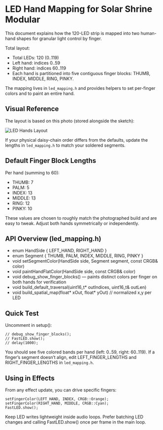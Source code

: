 # LED Hand Mapping for Solar Shrine Modular

This document explains how the 120-LED strip is mapped into two human-hand shapes for granular light control by finger.

Total layout:
- Total LEDs: 120 (0..119)
- Left hand: indices 0..59
- Right hand: indices 60..119
- Each hand is partitioned into five contiguous finger blocks: THUMB, INDEX, MIDDLE, RING, PINKY.

The mapping lives in `led_mapping.h` and provides helpers to set per-finger colors and to paint an entire hand.

## Visual Reference

The layout is based on this photo (stored alongside the sketch):

![LED Hands Layout](led_hands_layout.jpg)

If your physical daisy-chain order differs from the defaults, update the lengths in `led_mapping.h` to match your soldered segments.

## Default Finger Block Lengths

Per hand (summing to 60):

- THUMB: 7
- PALM: 5
- INDEX: 13
- MIDDLE: 13
- RING: 12
- PINKY: 10

These values are chosen to roughly match the photographed build and are easy to tweak. Adjust both hands symmetrically or independently.

## API Overview (led_mapping.h)

- enum HandSide { LEFT_HAND, RIGHT_HAND }
- enum Segment { THUMB, PALM, INDEX, MIDDLE, RING, PINKY }
- void setSegmentColor(HandSide side, Segment segment, const CRGB& color)
- void paintHandFlatColor(HandSide side, const CRGB& color)
- void debug_show_finger_blocks() — paints distinct colors per finger on both hands for verification
- void build_default_traversal(uint16_t* outIndices, uint16_t& outLen)
- void build_spatial_map(float* xOut, float* yOut)  // normalized x,y per LED

## Quick Test

Uncomment in setup():

```
// debug_show_finger_blocks();
// FastLED.show();
// delay(1000);
```

You should see five colored bands per hand (left: 0..59, right: 60..119). If a finger’s segment doesn’t align, edit LEFT_FINGER_LENGTHS and RIGHT_FINGER_LENGTHS in `led_mapping.h`.

## Using in Effects

From any effect update, you can drive specific fingers:

```
setFingerColor(LEFT_HAND, INDEX, CRGB::Orange);
setFingerColor(RIGHT_HAND, MIDDLE, CRGB::Cyan);
FastLED.show();
```

Keep LED writes lightweight inside audio loops. Prefer batching LED changes and calling FastLED.show() once per frame in the main loop.

